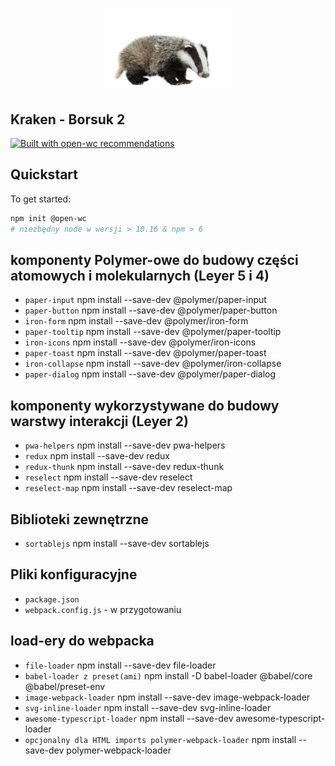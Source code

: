 <p align="center">
  <img width="200" src="src/img/badger.jpg"></img>
</p>

## Kraken - Borsuk 2

[![Built with open-wc recommendations](https://img.shields.io/badge/built%20with-open--wc-blue.svg)](https://github.com/open-wc)

## Quickstart

To get started:

```sh
npm init @open-wc
# niezbędny node w wersji > 10.16 & npm > 6
```

## komponenty Polymer-owe do budowy części atomowych i molekularnych (Leyer 5 i 4)

- `paper-input` npm install --save-dev @polymer/paper-input
- `paper-button` npm install --save-dev @polymer/paper-button
- `iron-form` npm install --save-dev @polymer/iron-form
- `paper-tooltip` npm install --save-dev @polymer/paper-tooltip
- `iron-icons` npm install --save-dev @polymer/iron-icons
- `paper-toast` npm install --save-dev @polymer/paper-toast
- `iron-collapse` npm install --save-dev @polymer/iron-collapse
- `paper-dialog` npm install --save-dev @polymer/paper-dialog

## komponenty wykorzystywane do budowy warstwy interakcji (Leyer 2)

- `pwa-helpers` npm install --save-dev pwa-helpers
- `redux` npm install --save-dev redux
- `redux-thunk` npm install --save-dev redux-thunk
- `reselect` npm install --save-dev reselect
- `reselect-map` npm install --save-dev reselect-map

## Biblioteki zewnętrzne

- `sortablejs` npm install --save-dev sortablejs

## Pliki konfiguracyjne

- `package.json` 
- `webpack.config.js` - w przygotowaniu

## load-ery do webpacka

- `file-loader` npm install --save-dev file-loader
- `babel-loader z preset(ami)` npm install -D babel-loader @babel/core @babel/preset-env
- `image-webpack-loader` npm install --save-dev image-webpack-loader
- `svg-inline-loader` npm install --save-dev svg-inline-loader
- `awesome-typescript-loader` npm install --save-dev awesome-typescript-loader
- `opcjonalny dla HTML imports polymer-webpack-loader` npm install --save-dev polymer-webpack-loader
